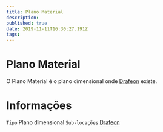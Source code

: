 ```yaml
---
title: Plano Material
description: 
published: true
date: 2019-11-11T16:30:27.191Z
tags: 
---
```


<!-- SUBTITLE: Visão geral sobre Plano Material -->

# Plano Material
O Plano Material é o plano dimensional onde [Drafeon](/lugares/plano-material/drafeon#drafeon) existe.

# Informações
`Tipo` Plano dimensional
`Sub-locações` [Drafeon](/lugares/plano-material/drafeon#drafeon)